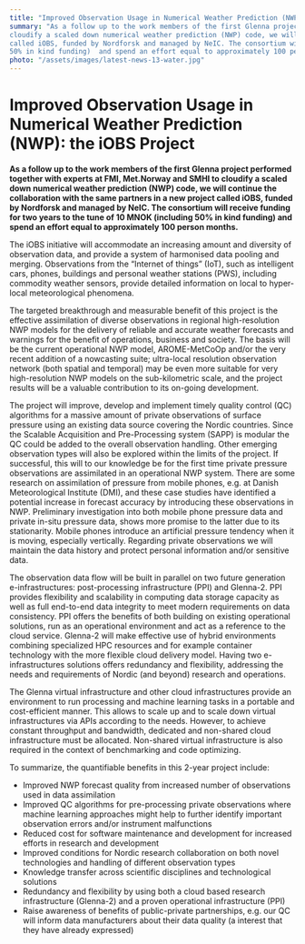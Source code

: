 ```yaml
---
title: "Improved Observation Usage in Numerical Weather Prediction (NWP): the iOBS Project"
summary: "As a follow up to the work members of the first Glenna project performed together with experts at FMI, Met.Norway and SMHI to
cloudify a scaled down numerical weather prediction (NWP) code, we will continue the collaboration with the same partners in a new project
called iOBS, funded by Nordforsk and managed by NeIC. The consortium will receive funding for two years to the tune of 10 MNOK (including
50% in kind funding)  and spend an effort equal to approximately 100 person months. "
photo: "/assets/images/latest-news-13-water.jpg"
---
```


Improved Observation Usage in Numerical Weather Prediction (NWP): the iOBS Project
===========================

**As a follow up to the work members of the first Glenna project performed together with experts at FMI, Met.Norway and SMHI to cloudify a scaled down numerical weather prediction (NWP) code, we will continue the collaboration with the same partners in a new project called
iOBS, funded by Nordforsk and managed by NeIC. The consortium will receive funding for two years to the tune of 10 MNOK (including 50% in kind funding)  and spend an effort equal to approximately 100 person months.**

The iOBS initiative will accommodate an increasing amount and diversity of observation data, and provide a system of harmonised data 
pooling and merging. Observations from the “Internet of things” (IoT), such as intelligent cars, phones, buildings and personal weather 
stations (PWS), including commodity weather sensors, provide detailed information on local to hyper-local meteorological phenomena. 

The targeted breakthrough and measurable benefit of this project is the effective assimilation of diverse observations in regional 
high-resolution NWP models for the delivery of reliable and accurate weather forecasts and warnings for the benefit of operations, 
business and society. The basis will be the current operational NWP model, AROME-MetCoOp and/or the very recent addition of a nowcasting
suite; ultra-local resolution observation network (both spatial and temporal) may be even more suitable for very high-resolution NWP
models on the sub-kilometric scale, and the project results will be a valuable contribution to its on-going development.

The project will improve, develop and implement timely quality control (QC) algorithms for a massive amount of private observations of
surface pressure using an existing data source covering the Nordic countries. Since the Scalable Acquisition and Pre-Processing system
(SAPP) is modular the QC could be added to the overall observation handling. Other emerging observation types will also be explored
within the limits of the project. If successful, this will to our knowledge be for the first time private pressure observations are 
assimilated in an operational NWP system. There are some research on assimilation of pressure from mobile phones, e.g. at Danish
Meteorological Institute (DMI), and these case studies have identified a potential increase in forecast accuracy by introducing these 
observations in NWP. Preliminary investigation into both mobile phone pressure data and private in-situ pressure data, shows more 
promise to the latter due to its stationarity. Mobile phones introduce an artificial pressure tendency when it is moving, especially 
vertically. Regarding private observations we will maintain the data history and protect personal information and/or sensitive data.  

The observation data flow will be built in parallel on two future generation e-infrastructures: post-processing infrastructure (PPI) 
and Glenna-2. PPI provides flexibility and scalability in computing data storage capacity as well as full end-to-end data integrity to 
meet modern requirements on data consistency. PPI offers the benefits of both building on existing operational solutions, run as an
operational environment and act as a reference to the cloud service. Glenna-2 will make effective use of hybrid environments combining
specialized HPC resources and for example container technology with the more flexible cloud delivery model. Having two e-infrastructures
solutions offers redundancy and flexibility, addressing the needs and requirements of Nordic (and beyond) research and operations.  

The Glenna virtual infrastructure and other cloud infrastructures provide an environment to run processing and machine learning tasks
in a portable and cost-efficient manner. This allows to scale up and to scale down virtual infrastructures via APIs according to the
needs. However, to achieve constant throughput and bandwidth, dedicated and non-shared cloud infrastructure must be allocated. 
Non-shared virtual infrastructure is also required in the context of benchmarking and code optimizing. 

To summarize, the quantifiable benefits in this 2-year project include: 
- Improved NWP forecast quality from increased number of observations used in data assimilation 
- Improved QC algorithms for pre-processing private observations where machine learning approaches might help to further identify important observation errors and/or instrument malfunctions
- Reduced cost for software maintenance and development for increased efforts in research and development
- Improved conditions for Nordic research collaboration on both novel technologies and handling of different observation types
- Knowledge transfer across scientific disciplines and technological solutions  
- Redundancy and flexibility by using both a cloud based research infrastructure (Glenna-2) and a proven operational infrastructure (PPI)
- Raise awareness of benefits of public-private partnerships, e.g. our QC will inform data manufacturers about their data quality (a interest that they have already expressed)
